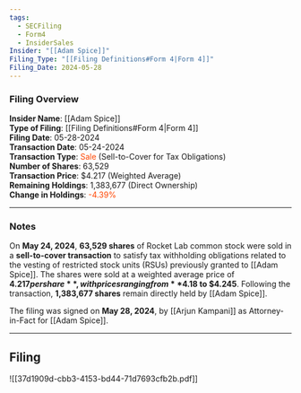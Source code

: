 ```yaml
---
tags:
  - SECFiling
  - Form4
  - InsiderSales
Insider: "[[Adam Spice]]"
Filing_Type: "[[Filing Definitions#Form 4|Form 4]]"
Filing_Date: 2024-05-28  
---
```


### Filing Overview

**Insider Name**: [[Adam Spice]]  
**Type of Filing**: [[Filing Definitions#Form 4|Form 4]]  
**Filing Date**: 05-28-2024  
**Transaction Date**: 05-24-2024  
**Transaction Type**: <span style="color:orangered">Sale</span> (Sell-to-Cover for Tax Obligations)  
**Number of Shares**: 63,529  
**Transaction Price**: $4.217 (Weighted Average)  
**Remaining Holdings**: 1,383,677 (Direct Ownership)  
**Change in Holdings**: <span style="color:orangered">-4.39%</span>

---

### Notes

On **May 24, 2024**, **63,529 shares** of Rocket Lab common stock were sold in a **sell-to-cover transaction** to satisfy tax withholding obligations related to the vesting of restricted stock units (RSUs) previously granted to [[Adam Spice]]. The shares were sold at a weighted average price of **$4.217 per share**, with prices ranging from **$4.18 to $4.245**. Following the transaction, **1,383,677 shares** remain directly held by [[Adam Spice]].

The filing was signed on **May 28, 2024**, by [[Arjun Kampani]] as Attorney-in-Fact for [[Adam Spice]].

---

## Filing

![[37d1909d-cbb3-4153-bd44-71d7693cfb2b.pdf]]
